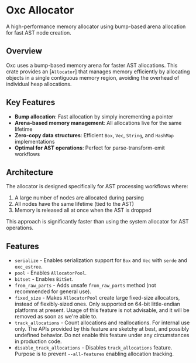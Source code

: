 # Oxc Allocator

A high-performance memory allocator using bump-based arena allocation for fast AST node creation.

## Overview

Oxc uses a bump-based memory arena for faster AST allocations. This crate provides an [`Allocator`] that manages memory efficiently by allocating objects in a single contiguous memory region, avoiding the overhead of individual heap allocations.

## Key Features

- **Bump allocation**: Fast allocation by simply incrementing a pointer
- **Arena-based memory management**: All allocations live for the same lifetime
- **Zero-copy data structures**: Efficient `Box`, `Vec`, `String`, and `HashMap` implementations
- **Optimal for AST operations**: Perfect for parse-transform-emit workflows

## Architecture

The allocator is designed specifically for AST processing workflows where:

1. A large number of nodes are allocated during parsing
2. All nodes have the same lifetime (tied to the AST)
3. Memory is released all at once when the AST is dropped

This approach is significantly faster than using the system allocator for AST operations.

## Features

- `serialize` - Enables serialization support for `Box` and `Vec` with `serde` and `oxc_estree`.
- `pool` - Enables `AllocatorPool`.
- `bitset` - Enables `BitSet`.
- `from_raw_parts` - Adds unsafe `from_raw_parts` method (not recommended for general use).
- `fixed_size` - Makes `AllocatorPool` create large fixed-size allocators, instead of flexibly-sized ones.
  Only supported on 64-bit little-endian platforms at present.
  Usage of this feature is not advisable, and it will be removed as soon as we're able to.
- `track_allocations` - Count allocations and reallocations.
  For internal use only. The APIs provided by this feature are sketchy at best, and possibly
  undefined behavior. Do not enable this feature under any circumstances in production code.
- `disable_track_allocations` - Disables `track_allocations` feature.
  Purpose is to prevent `--all-features` enabling allocation tracking.
